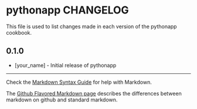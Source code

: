 pythonapp CHANGELOG
===================

This file is used to list changes made in each version of the pythonapp cookbook.

0.1.0
-----
- [your_name] - Initial release of pythonapp

- - -
Check the [Markdown Syntax Guide](http://daringfireball.net/projects/markdown/syntax) for help with Markdown.

The [Github Flavored Markdown page](http://github.github.com/github-flavored-markdown/) describes the differences between markdown on github and standard markdown.
